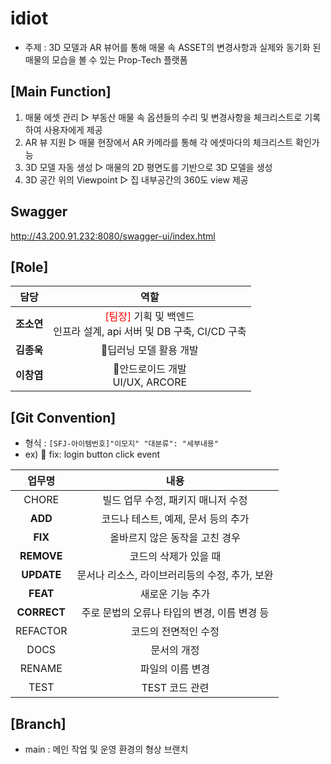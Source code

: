 # idiot
- 주제 : 3D 모델과 AR 뷰어를 통해 매물 속 ASSET의 변경사항과 실제와 동기화 된 매물의 모습을 볼 수 있는 Prop-Tech 플랫폼


## [Main Function]
1. 매물 에셋 관리
▷ 부동산 매물 속 옵션들의 수리 및 변경사항을 체크리스트로 기록하여 사용자에게 제공
2. AR 뷰 지원
▷ 매물 현장에서 AR 카메라를 통해 각 에셋마다의 체크리스트 확인가능
3. 3D 모델 자동 생성
▷ 매물의 2D 평면도를 기반으로 3D 모델을 생성
4. 3D 공간 위의 Viewpoint
▷ 집 내부공간의 360도 view 제공

## Swagger
http://43.200.91.232:8080/swagger-ui/index.html

## [Role]
|담당|역할|
| :-----------------------------------: | :---------------------------------------: |
| **조소연** |   <span style="color:red">[팀장]</span> 기획 및 백엔드  </br>  인프라 설계, api 서버 및 DB 구축, CI/CD 구축  |
| **김종욱** |   딥러닝 모델 활용 개발   |
| **이창엽** |   안드로이드 개발  </br>   UI/UX, ARCORE  |


## [Git Convention]
- 형식 : `[SFJ-아이템번호]"이모지" "대분류": "세부내용"`
- ex) 🐛 fix: login button click event

|업무명|내용|
| :-----------------------------------: | :---------------------------------------: |
| CHORE | 빌드 업무 수정, 패키지 매니저 수정 |
| **ADD** |   코드나 테스트, 예제, 문서 등의 추가   |
| **FIX** | 올바르지 않은 동작을 고친 경우 |
| **REMOVE** |   코드의 삭제가 있을 때   |
| **UPDATE** |   문서나 리소스, 라이브러리등의 수정, 추가, 보완   |
| **FEAT** |  새로운 기능 추가   |
| **CORRECT** | 주로 문법의 오류나 타입의 변경, 이름 변경 등   |
| REFACTOR |   코드의 전면적인 수정   |
| DOCS |  문서의 개정   |
| RENAME | 파일의 이름 변경 |
| TEST | TEST 코드 관련   |

## [Branch]
- main : 메인 작업 및 운영 환경의 형상 브랜치
